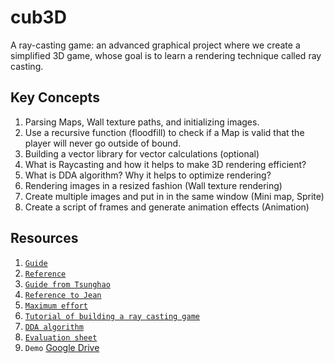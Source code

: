 # cub3D
A ray-casting game: an advanced graphical project where we create a simplified 3D game, whose goal is to learn a rendering technique called ray casting.

## Key Concepts
1. Parsing Maps, Wall texture paths, and initializing images.
2. Use a recursive function (floodfill) to check if a Map is valid that the player will never go outside of bound.
3. Building a vector library for vector calculations (optional)
4. What is Raycasting and how it helps to make 3D rendering efficient?
5. What is DDA algorithm? Why it helps to optimize rendering?
6. Rendering images in a resized fashion (Wall texture rendering)
7. Create multiple images and put in in the same window (Mini map, Sprite)
8. Create a script of frames and generate animation effects (Animation)

## Resources
1. [`Guide`](https://harm-smits.github.io/42docs/projects/cub3d) <br>
2. [`Reference`](https://github.com/pasqualerossi/Cub3D) <br>
3. [`Guide from Tsunghao`](https://github.com/Tsunghao-C/Common-Course/tree/main/cub3d) <br>
4. [`Reference to Jean`](https://github.com/Haliris/cub3d/tree/main) <br>
5. [`Maximum effort`](https://github.com/ael-bekk/Cub3d-Advanced-Raycasting) <br>
6. [`Tutorial of building a ray casting game`](https://lodev.org/cgtutor/raycasting.html) <br>
7. [`DDA algorithm`](https://youtu.be/NbSee-XM7WA?si=taWsY2doGi90ieGD) <br>
8. [`Evaluation sheet`](https://www.42evals.com/sheets/66ba244998d302d110c31b6a) <br>
9. `Demo` [Google Drive](https://drive.google.com/file/d/18nyvWhlfFrl5MYFPbCmYqgHLxpVqhpPM/view?usp=sharing) <br>
